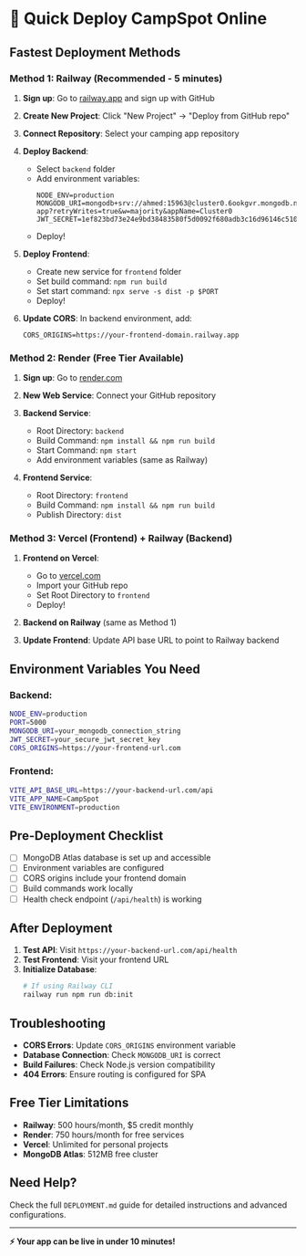 # 🚀 Quick Deploy CampSpot Online

## Fastest Deployment Methods

### Method 1: Railway (Recommended - 5 minutes)

1. **Sign up**: Go to [railway.app](https://railway.app) and sign up with GitHub
2. **Create New Project**: Click "New Project" → "Deploy from GitHub repo"
3. **Connect Repository**: Select your camping app repository
4. **Deploy Backend**:
   - Select `backend` folder
   - Add environment variables:
     ```
     NODE_ENV=production
     MONGODB_URI=mongodb+srv://ahmed:15963@cluster0.6ookgvr.mongodb.net/camping-app?retryWrites=true&w=majority&appName=Cluster0
     JWT_SECRET=1ef823bd73e24e9bd38483580f5d0092f680adb3c16d96146c5107ed472a93449d7b82642beeccc03a3ad450cb2c0180309acb5b4f39c411f24dceb632942ff5
     ```
   - Deploy!

5. **Deploy Frontend**:
   - Create new service for `frontend` folder
   - Set build command: `npm run build`
   - Set start command: `npx serve -s dist -p $PORT`
   - Deploy!

6. **Update CORS**: In backend environment, add:
   ```
   CORS_ORIGINS=https://your-frontend-domain.railway.app
   ```

### Method 2: Render (Free Tier Available)

1. **Sign up**: Go to [render.com](https://render.com)
2. **New Web Service**: Connect your GitHub repository
3. **Backend Service**:
   - Root Directory: `backend`
   - Build Command: `npm install && npm run build`
   - Start Command: `npm start`
   - Add environment variables (same as Railway)

4. **Frontend Service**:
   - Root Directory: `frontend` 
   - Build Command: `npm install && npm run build`
   - Publish Directory: `dist`

### Method 3: Vercel (Frontend) + Railway (Backend)

1. **Frontend on Vercel**:
   - Go to [vercel.com](https://vercel.com)
   - Import your GitHub repo
   - Set Root Directory to `frontend`
   - Deploy!

2. **Backend on Railway** (same as Method 1)

3. **Update Frontend**: Update API base URL to point to Railway backend

## Environment Variables You Need

### Backend:
```bash
NODE_ENV=production
PORT=5000
MONGODB_URI=your_mongodb_connection_string
JWT_SECRET=your_secure_jwt_secret_key
CORS_ORIGINS=https://your-frontend-url.com
```

### Frontend:
```bash
VITE_API_BASE_URL=https://your-backend-url.com/api
VITE_APP_NAME=CampSpot
VITE_ENVIRONMENT=production
```

## Pre-Deployment Checklist

- [ ] MongoDB Atlas database is set up and accessible
- [ ] Environment variables are configured
- [ ] CORS origins include your frontend domain
- [ ] Build commands work locally
- [ ] Health check endpoint (`/api/health`) is working

## After Deployment

1. **Test API**: Visit `https://your-backend-url.com/api/health`
2. **Test Frontend**: Visit your frontend URL
3. **Initialize Database**: 
   ```bash
   # If using Railway CLI
   railway run npm run db:init
   ```

## Troubleshooting

- **CORS Errors**: Update `CORS_ORIGINS` environment variable
- **Database Connection**: Check `MONGODB_URI` is correct
- **Build Failures**: Check Node.js version compatibility
- **404 Errors**: Ensure routing is configured for SPA

## Free Tier Limitations

- **Railway**: 500 hours/month, $5 credit monthly
- **Render**: 750 hours/month for free services  
- **Vercel**: Unlimited for personal projects
- **MongoDB Atlas**: 512MB free cluster

## Need Help?

Check the full `DEPLOYMENT.md` guide for detailed instructions and advanced configurations.

---

**⚡ Your app can be live in under 10 minutes!**
